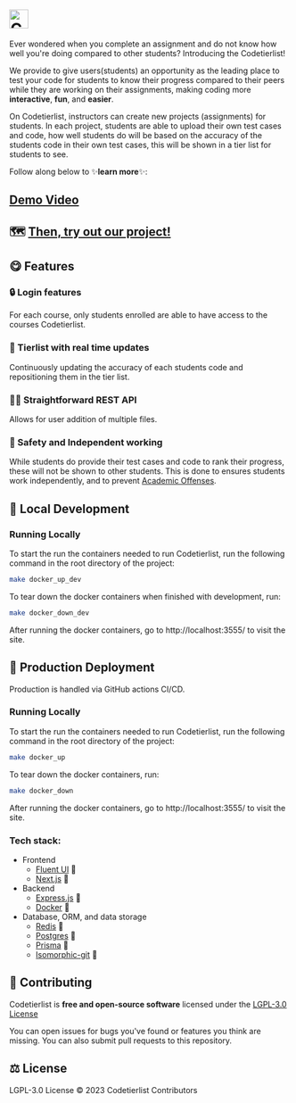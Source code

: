 <h1><picture>
  <source media="(prefers-color-scheme: dark)" srcset="https://i.imgur.com/NMaJcsy.png">
  <source media="(prefers-color-scheme: light)" srcset="https://i.imgur.com/BthpMZh.png">
  <img alt="Codetierlist" src="https://i.imgur.com/BthpMZh.png" height="34">
</picture></h1>

Ever wondered when you complete an assignment and do not know how well you're
doing compared to other students? Introducing the Codetierlist!

We provide to give users(students) an opportunity as the leading place to test
your code for students to know their progress compared to their peers while they
are working on their assignments, making coding more **interactive**, **fun**,
and **easier**.

On Codetierlist, instructors can create new projects (assignments) for students.
In each project, students are able to upload their own test cases and code, how
 well students do will be based on the accuracy of the students code in their
 own test cases, this will be shown in a tier list for students to see.

Follow along below to ✨**learn more**✨:

## [Demo Video](https://www.youtube.com/watch?v=pgzzxjJiDTQ)

## 🗺️ [Then, try out our project!](https://codetierlist.utm.utoronto.ca/)

## 😋 Features

### 🔒 Login features
For each course, only students enrolled are able to have access to the courses
Codetierlist.

### 🥇 Tierlist with real time updates
Continuously updating the accuracy of each students code and repositioning them
in the tier list.

### 🧑‍💻 Straightforward REST API
Allows for user addition of multiple files.

### 🤫 Safety and Independent working
While students do provide their test cases and code to rank their progress, these
will not be shown to other students. This is done to ensures students work
independently, and to prevent [Academic Offenses](https://www.utm.utoronto.ca/academic-integrity/students/sanctions).

## 💼 Local Development

### Running Locally
To start the run the containers needed to run Codetierlist, run the following command in the root directory of the project:
```bash
make docker_up_dev
```

To tear down the docker containers when finished with development, run:
```bash
make docker_down_dev
```

After running the docker containers, go to http://localhost:3555/ to visit the site.


## 🚀 Production Deployment
Production is handled via GitHub actions CI/CD.

### Running Locally
To start the run the containers needed to run Codetierlist, run the following command in the root directory of the project:
```bash
make docker_up
```

To tear down the docker containers, run:
```bash
make docker_down
```
After running the docker containers, go to http://localhost:3555/ to visit the site.


### Tech stack:
* Frontend
    * [Fluent UI](https://fluent2.microsoft.design/) 🌊
    * [Next.js](https://nextjs.org/) 🖖
* Backend
    * [Express.js](https://expressjs.com/) 🚂
    * [Docker](https://www.docker.com/) 🐳
* Database, ORM, and data storage
    * [Redis](https://redis.io/) 🍎
    * [Postgres](https://www.postgresql.org/) 🐘
    * [Prisma](https://www.prisma.io/) 🦄
    * [Isomorphic-git](https://github.com/isomorphic-git/isomorphic-git) 🐙

## 💪 Contributing

Codetierlist is **free and open-source software** licensed under the
[LGPL-3.0 License](https://www.gnu.org/licenses/lgpl-3.0.en.html)

You can open issues for bugs you've found or features you think are missing.
You can also submit pull requests to this repository.

## ⚖️ License
LGPL-3.0 License © 2023 Codetierlist Contributors
